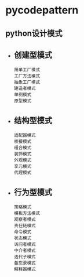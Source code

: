 # pycodepattern
## python设计模式
- 创建型模式
  - 
      简单工厂模式
      工厂方法模式
      抽象工厂模式
      建造者模式
      单例模式
      原型模式
- 结构型模式
  - 
      适配器模式
      桥接模式
      组合模式
      装饰模式
      外观模式
      享元模式
      代理模式
- 行为型模式
  - 
      策略模式
      模板方法模式
      观察者模式
      责任链模式
      命令模式
      状态模式
      访问者模式
      中介者模式
      迭代子模式
      备忘录模式
      解释器模式

